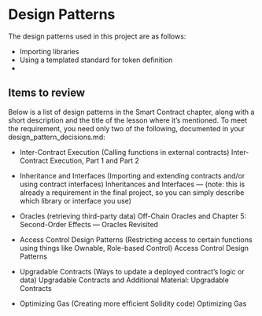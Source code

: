 # Design Patterns

The design patterns used in this project are as follows:
- Importing libraries
- Using a templated standard for token definition
- 

## Items to review

Below is a list of design patterns in the Smart Contract chapter, along with a short description and the title of the lesson where it’s mentioned. To meet the requirement, you need only two of the following, documented in your design_pattern_decisions.md:

- Inter-Contract Execution (Calling functions in external contracts) Inter-Contract Execution, Part 1 and Part 2

- Inheritance and Interfaces (Importing and extending contracts and/or using contract interfaces) Inheritances and Interfaces — (note: this is already a requirement in the final project, so you can simply describe which library or interface you use)

- Oracles (retrieving third-party data) Off-Chain Oracles and Chapter 5: Second-Order Effects — Oracles Revisited

- Access Control Design Patterns (Restricting access to certain functions using things like Ownable, Role-based Control) Access Control Design Patterns

- Upgradable Contracts (Ways to update a deployed contract’s logic or data) Upgradable Contracts and Additional Material: Upgradable Contracts

- Optimizing Gas (Creating more efficient Solidity code) Optimizing Gas
